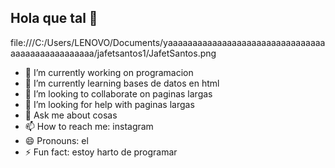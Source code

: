 ## Hola que tal 👋

file:///C:/Users/LENOVO/Documents/yaaaaaaaaaaaaaaaaaaaaaaaaaaaaaaaaaaaaaaaaaaaaaaaaa/jafetsantos1/JafetSantos.png

- 🔭 I’m currently working on programacion
- 🌱 I’m currently learning bases de datos en html
- 👯 I’m looking to collaborate on paginas largas
- 🤔 I’m looking for help with paginas largas
- 💬 Ask me about cosas
- 📫 How to reach me: instagram
- 😄 Pronouns: el
- ⚡ Fun fact: estoy harto de programar
